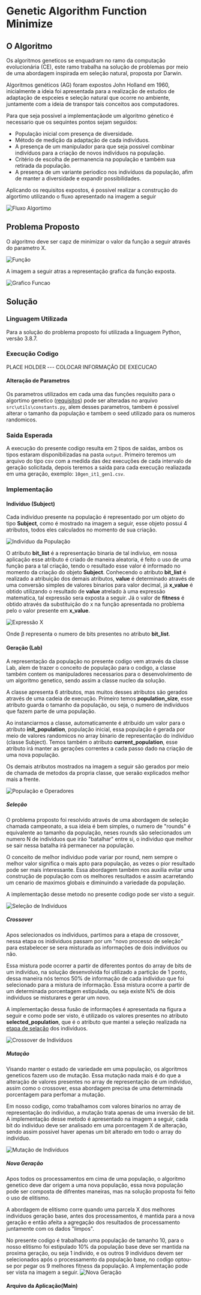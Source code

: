 # Genetic Algorithm Function Minimize

## O Algoritmo
Os algoritmos geneticos se enquadram no ramo da computação evolucionária (CE), este ramo trabalha na solução de problemas por meio de uma abordagem inspirada em seleção natural, proposta por Darwin.

Algoritmos genéticos (AG) foram expostos John Holland em 1960, inicialmente a ideia foi apresentada para a realização de estudos de adaptação de espceies e seleção natural que ocorre no ambiente, juntamente com a ideia de transpor tais conceitos aos computadores.

Para que seja possivel a implementaçãode um algoritmo génetico é necessario que os sequintes pontos sejam seguidos:
* População inicial com presença de diversidade.
* Método de medição da adaptação de cada indivíduos.
* A presença de um manipulador para que seja possivel combinar indivíduos para a criação de novos indivíduos na população.
* Critério de escolha de permanencia na população e também sua retirada da população.
* A presença de um variante periodico nos indivíduos da população, afim de manter a diversidade e expandir possibilidades.

Aplicando os requisitos expostos, é possivel realizar a construção do algortimo utilizando o fluxo apresentado na imagem a seguir

![Fluxo Algortimo](/resource/Image/fluxo_algoritmo.png)

## Problema Proposto
O algoritmo deve ser capz de minimizar o valor da função a seguir através do parametro X.

![Função](/resource/Image/eq_problem.png)

A imagem a seguir atras a representação grafica da função exposta.

![Grafico Funcao](/resource/Image/graph_function.png)

## Solução

### Linguagem Utilizada

Para a solução do problema proposto foi utilizada a linguagem Python, versão 3.8.7.

### Execução Codigo

PLACE HOLDER --- COLOCAR INFORMAÇÃO DE EXECUCAO

#### Alteração de Parametros

Os parametros utilizados em cada uma das funções requisito para o algortimo genetico ([requisitos](https://github.com/elimarmacena/genetic_algorithm_minimize#o-algoritmo)) pode ser alteradas no arquivo ```src\utils\constants.py```, alem desses parametros, tambem é possivel alterar o tamanho da população e tambem o seed utilizado para os numeros randomicos.

### Saida Esperada

A execução do presente codigo resulta em 2 tipos de saidas, ambos os tipos estaram disponibilizadas na pasta ```output```. Primeiro teremos um arquivo do tipo csv com a medida das dez execuções de cada intervalo de geração solicitada, depois teremos a saida para cada execução realiazada em uma geração, exemplo: ```10gen_it1_gen1.csv```. 

### Implementação

#### Indivíduo (Subject)

Cada indivíduo presente na população é representado por um objeto do tipo **Subject**, como é mostrado na imagem a seguir, esse objeto possui 4 atributos, todos eles calculados no momento de sua criação.

![Indivíduo da População](/resource/Image/subject_class.png)

O atributo **bit_list** é a representação binaria de tal indivíuo, em nossa aplicação esse atributo é criado de maneira aleatoria, é feito o uso de uma função para a tal criação, tendo o resultado esse valor é informado no momento da criação do objeto **Subject**. Conhecendo o atributo **bit_list** é realizado a atribuição dos demais atributos, **value** é determinado através de uma conversão simples de valores binarios para valor decimal, já **x_value** é obtido utilizando o resultado de **value** atrelado à uma expressão matematica, tal expressão sera exposta a seguir. Já o valor de **fitness** é obtido através da substituição do x na função apresentada no problema pelo o valor presente em **x_value**.

![Expressão X](/resource/Image/eq_x.png)

Onde β representa o numero de bits presentes no atributo **bit_list**.

#### Geração (Lab)

A representação da população no presente codigo vem através da classe Lab, alem de trazer o conceito de população para o codigo, a classe também contem os manipuladores necessarios para o desenvolvimento de um algoritmo genetico, sendo assim a classe nucleo da solução.

A classe apresenta 6 atributos, mas muitos desses atributos são gerados através de uma cadeia de execução. Primeiro temos **population_size**, esse atributo guarda o tamanho da população, ou seja, o numero de indivíduos que fazem parte de uma população.

Ao instanciarmos a classe, automaticamente é atribuido um valor para o atributo **init_population**, população inicial, essa população é gerada por meio de valores randomicos no array binario de representação do individuo (classe Subject). Temos também o atributo **current_population**, esse atributo irá manter as gerações correntes a cada passo dado na criação de uma nova população.

Os demais atributos mostrados na imagem a seguir são gerados por meio de chamada de metodos da propria classe, que seraão explicados melhor mais a frente.

![População e Operadores](/resource/Image/lab_class.png)

##### Seleção

O problema proposto foi resolvido através de uma abordagem de seleção chamada campeonato, a sua ideia é bem simples, o numero de "rounds" é equivalente ao tamanho da população, neses rounds são selecionados um numero N de individuos que irão "batalhar" entre si, o individuo que melhor se sair nessa batalha irá permanecer na população.

O conceito de melhor individuo pode variar por round, nem sempre o melhor valor significa o mais apto para população, as vezes o pior resultado pode ser mais interessante. Essa abordagem também nos auxilia evitar uma construção de população com os melhores resultados e assim acarretando um cenario de maximos globais e diminuindo a variedade da população.

A implementação desse metodo no presente codigo pode ser visto a seguir.

![Seleção de Indivíduos](/resource/Image/selection_method.png)

##### Crossover

Apos selecionados os individuos, partimos para a etapa de crossover, nessa etapa os inidividuos passam por um "novo processo de seleção" para estabelecer se sera misturada as informações de dois indivíduos ou não.

Essa mistura pode ocorrer a partir de diferentes pontos do array de bits de um indivíduo, na solução desenvolvida foi utilizado a partição de 1 ponto, dessa maneira nós temos 50% de informação de cada individuo que foi selecionado para a mistura de informação. Essa mistura ocorre a partir de um determinada porcentagem estipulada, ou seja existe N% de dois individuos se misturares e gerar um novo.

A implementação dessa fusão de informações é apresentada na figura a seguir e como pode ser visto, é utilizado os valores presentes no atributo **selected_population**, que é o atributo que mantei a seleção realizada na [etapa de selação](https://github.com/elimarmacena/genetic_algorithm_minimize#sele%C3%A7%C3%A3o) dos indivíduos.

![Crossover de Indivíduos](/resource/Image/crossover_method.png)

##### Mutação

Visando manter o estado de variedade em uma população, os algoritmos geneticos fazem uso de mutação. Essa mutação nada mais é do que a alteração de valores presentes no array de representação de um indivíduo, assim como o crossover, essa abordagem precisa de uma determinada porcentagem para perfomar a mutação.

Em nosso codigo, como trabalhamos com valores binarios no array de representação do individuo, a mutação trata apenas de uma inversão de bit. A implementação desse metodo é apresentado na imagem a seguir, cada bit do individuo deve ser analisado em uma porcentagem X de alteração, sendo assim possivel haver apenas um bit alterado em todo o array do individuo.

![Mutação de Indivíduos](/resource/Image/mutation_method.png)

##### Nova Geração
Apos todos os processamentos em cima de uma população, o algoritmo genetico deve dar origem a uma nova população, essa nova população pode ser composta de difrentes maneiras, mas na solução proposta foi feito o uso de elitismo.

A abordagem de elitismo corre quando uma parcela X dos melhores individuos geração base, antes dos processamentos, é mantida para a nova geração e então afeita a agregação dos resultados de processamento juntamente com os dados "limpos".

No presente codigo é trabalhado uma população de tamanho 10, para o nosso elitismo foi estipulado 10% da população base deve ser mantida na proxima geração, ou seja 1 individo, e os outros 9 individuos devem ser selecionados após o processamento da população base, no codigo optou-se por pegar os 9 melhores fitness da população. A implementação pode ser vista na imagem a seguir.
![Nova Geração](/resource/Image/newgen_method.png)

#### Arquivo da Aplicação(Main)